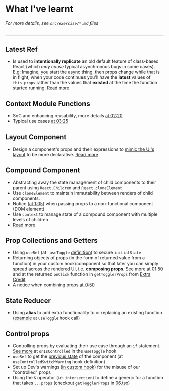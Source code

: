 # What I've learnt
###### *For more details, see `src/exercise/*.md` files*
-------------

## Latest Ref
- Is used to **intentionally replicate** an old default feature of class-based React (which *may cause* typical asynchronous bugs in some cases). E.g: Imagine, you start the async thing, then props change while that is in flight, when your code continues you'll have the **latest** values of `this.props` rather than the values that **existed** at the time the function started running. [Read more](https://epicreact.dev/how-react-uses-closures-to-avoid-bugs/)

## Context Module Functions
- SoC and enhancing reusability, more details [at 02:20](https://epicreact.dev/modules/advanced-react-patterns/context-module-functions-solution)
- Typical use cases [at 03:25](https://epicreact.dev/modules/advanced-react-patterns/context-module-functions-solution)

## Layout Component 
- Design a component's props and their expressions to [mimic the UI's layout](https://github.com/HelpMe-Pls/advanced-react-patterns/blob/extra/src/final/TS/02.tsx) to be more declarative. [Read more](https://epicreact.dev/one-react-mistake-thats-slowing-you-down/)

## Compound Component
- Abstracting away the state management of child components to their parent using `React.Children` and `React.cloneElement`
- Use `cloneElement` to maintain immutability between renders of child components.
- Notice ([at 1:05](https://epicreact.dev/modules/advanced-react-patterns/compound-components-extra-credit-solution-1)) when passing props to a non-functional component (DOM element)
- Use `context` to manage state of a compound component with multiple levels of children
- [Read more](https://ryanflorence.dev/p/advanced-element-composition-in-react)

## Prop Collections and Getters
- Using `useRef` (at ` useToggle` [definition](https://github.com/HelpMe-Pls/advanced-react-patterns/blob/extra/src/final/TS/04.tsx)) to secure `initialState`
- Returning objects of props (in the form of returned value from a function) in your custom hook/component so that later you can simply spread across the rendered UI, i.e. **composing props**. See more [at 01:50](https://epicreact.dev/modules/advanced-react-patterns/prop-collections-and-getters-extra-credit-solution-1) and at the returned `onClick` function in `getTogglerProps` from [Extra Credit](https://github.com/HelpMe-Pls/advanced-react-patterns/blob/master/src/final/04.extra-1.js)
- A notice when combining props [at 0:50](https://epicreact.dev/modules/advanced-react-patterns/prop-collections-and-getters-extra-credit-solution-1)

## State Reducer
- Using **alias** to add extra functionality to or replacing an existing function ([example](https://github.com/HelpMe-Pls/advanced-react-patterns/blob/extra/src/final/TS/05.tsx) at `useToggle` hook call)

## Control props
- Controlling props by evaluating their use case through an `if` statement. [See more](https://github.com/HelpMe-Pls/advanced-react-patterns/blob/master/src/exercise/06.js) at `onIsControlled` in the `useToggle` hook 
- `useRef` to get the [previous state](https://github.com/HelpMe-Pls/advanced-react-patterns/blob/master/src/exercise/06.js) of the component (at `useControlledSwitchWarning` hook definition)
- Set up Dev's warnings ([in custom hook](https://github.com/HelpMe-Pls/advanced-react-patterns/blob/extra/src/utils.tsx)) for the misuse of our "controlled" props
- Using the `&` operator (i.e. `intersection`) to define a generic for a function that takes `...props` (checkout `getTogglerProps` in [06.tsx](https://github.com/HelpMe-Pls/advanced-react-patterns/blob/extra/src/final/TS/06.tsx))
